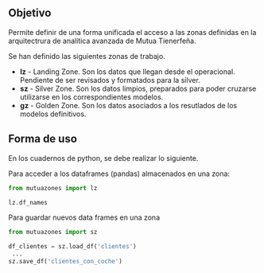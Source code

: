 ## Objetivo
Permite definir de una forma unificada el acceso a las zonas definidas en la arquitectrura de analítica avanzada de Mutua Tienerfeña.

Se han definido las siguientes zonas de trabajo.

* **lz** - Landing Zone. Son los datos que llegan desde el operacional. Pendiente de ser revisados y formatados para la silver.
* **sz** - Silver Zone. Son los datos limpios, preparados para poder cruzarse utilizarse en los correspondientes modelos.
* **gz** - Golden Zone. Son los datos asociados a los resutlados de los modelos definitivos.

## Forma de uso

En los cuadernos de python, se debe realizar lo siguiente.

Para acceder a los dataframes (pandas) almacenados en una zona<lz>:

```python
from mutuazones import lz

lz.df_names
```

Para guardar nuevos data frames en una zona<sz> 

```python
from mutuazones import sz

df_clientes = sz.load_df('clientes')
 ...
sz.save_df('clientes_con_coche')
```